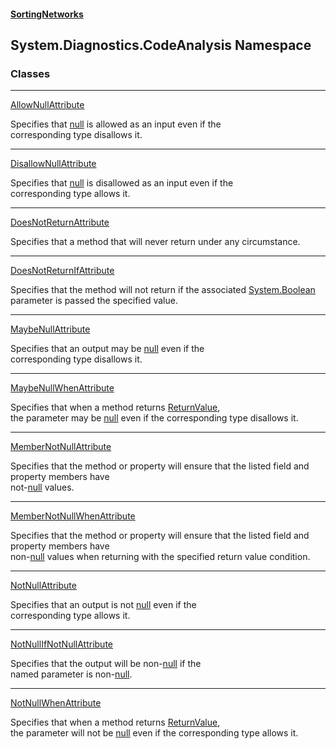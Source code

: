 #### [SortingNetworks](index.md 'index')
## System.Diagnostics.CodeAnalysis Namespace
### Classes

***
[AllowNullAttribute](System_Diagnostics_CodeAnalysis_AllowNullAttribute.md 'System.Diagnostics.CodeAnalysis.AllowNullAttribute')

Specifies that [null](https://docs.microsoft.com/en-us/dotnet/csharp/language-reference/keywords/null 'https://docs.microsoft.com/en-us/dotnet/csharp/language-reference/keywords/null') is allowed as an input even if the  
corresponding type disallows it.  

***
[DisallowNullAttribute](System_Diagnostics_CodeAnalysis_DisallowNullAttribute.md 'System.Diagnostics.CodeAnalysis.DisallowNullAttribute')

Specifies that [null](https://docs.microsoft.com/en-us/dotnet/csharp/language-reference/keywords/null 'https://docs.microsoft.com/en-us/dotnet/csharp/language-reference/keywords/null') is disallowed as an input even if the  
corresponding type allows it.  

***
[DoesNotReturnAttribute](System_Diagnostics_CodeAnalysis_DoesNotReturnAttribute.md 'System.Diagnostics.CodeAnalysis.DoesNotReturnAttribute')

Specifies that a method that will never return under any circumstance.  

***
[DoesNotReturnIfAttribute](System_Diagnostics_CodeAnalysis_DoesNotReturnIfAttribute.md 'System.Diagnostics.CodeAnalysis.DoesNotReturnIfAttribute')

Specifies that the method will not return if the associated [System.Boolean](https://docs.microsoft.com/en-us/dotnet/api/System.Boolean 'System.Boolean')  
parameter is passed the specified value.  

***
[MaybeNullAttribute](System_Diagnostics_CodeAnalysis_MaybeNullAttribute.md 'System.Diagnostics.CodeAnalysis.MaybeNullAttribute')

Specifies that an output may be [null](https://docs.microsoft.com/en-us/dotnet/csharp/language-reference/keywords/null 'https://docs.microsoft.com/en-us/dotnet/csharp/language-reference/keywords/null') even if the  
corresponding type disallows it.  

***
[MaybeNullWhenAttribute](System_Diagnostics_CodeAnalysis_MaybeNullWhenAttribute.md 'System.Diagnostics.CodeAnalysis.MaybeNullWhenAttribute')

Specifies that when a method returns [ReturnValue](System_Diagnostics_CodeAnalysis_MaybeNullWhenAttribute_ReturnValue.md 'System.Diagnostics.CodeAnalysis.MaybeNullWhenAttribute.ReturnValue'),   
the parameter may be [null](https://docs.microsoft.com/en-us/dotnet/csharp/language-reference/keywords/null 'https://docs.microsoft.com/en-us/dotnet/csharp/language-reference/keywords/null') even if the corresponding type disallows it.  

***
[MemberNotNullAttribute](System_Diagnostics_CodeAnalysis_MemberNotNullAttribute.md 'System.Diagnostics.CodeAnalysis.MemberNotNullAttribute')

Specifies that the method or property will ensure that the listed field and property members have  
not-[null](https://docs.microsoft.com/en-us/dotnet/csharp/language-reference/keywords/null 'https://docs.microsoft.com/en-us/dotnet/csharp/language-reference/keywords/null') values.  

***
[MemberNotNullWhenAttribute](System_Diagnostics_CodeAnalysis_MemberNotNullWhenAttribute.md 'System.Diagnostics.CodeAnalysis.MemberNotNullWhenAttribute')

Specifies that the method or property will ensure that the listed field and property members have  
non-[null](https://docs.microsoft.com/en-us/dotnet/csharp/language-reference/keywords/null 'https://docs.microsoft.com/en-us/dotnet/csharp/language-reference/keywords/null') values when returning with the specified return value condition.  

***
[NotNullAttribute](System_Diagnostics_CodeAnalysis_NotNullAttribute.md 'System.Diagnostics.CodeAnalysis.NotNullAttribute')

Specifies that an output is not [null](https://docs.microsoft.com/en-us/dotnet/csharp/language-reference/keywords/null 'https://docs.microsoft.com/en-us/dotnet/csharp/language-reference/keywords/null') even if the  
corresponding type allows it.  

***
[NotNullIfNotNullAttribute](System_Diagnostics_CodeAnalysis_NotNullIfNotNullAttribute.md 'System.Diagnostics.CodeAnalysis.NotNullIfNotNullAttribute')

Specifies that the output will be non-[null](https://docs.microsoft.com/en-us/dotnet/csharp/language-reference/keywords/null 'https://docs.microsoft.com/en-us/dotnet/csharp/language-reference/keywords/null') if the  
named parameter is non-[null](https://docs.microsoft.com/en-us/dotnet/csharp/language-reference/keywords/null 'https://docs.microsoft.com/en-us/dotnet/csharp/language-reference/keywords/null').  

***
[NotNullWhenAttribute](System_Diagnostics_CodeAnalysis_NotNullWhenAttribute.md 'System.Diagnostics.CodeAnalysis.NotNullWhenAttribute')

Specifies that when a method returns [ReturnValue](System_Diagnostics_CodeAnalysis_NotNullWhenAttribute_ReturnValue.md 'System.Diagnostics.CodeAnalysis.NotNullWhenAttribute.ReturnValue'),  
the parameter will not be [null](https://docs.microsoft.com/en-us/dotnet/csharp/language-reference/keywords/null 'https://docs.microsoft.com/en-us/dotnet/csharp/language-reference/keywords/null') even if the corresponding type allows it.  
